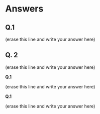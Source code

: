 # Answers 

## Q.1

(erase this line and write your answer here)

## Q. 2

(erase this line and write your answer here)

**Q.1**

(erase this line and write your answer here)

**Q.1**

(erase this line and write your answer here)